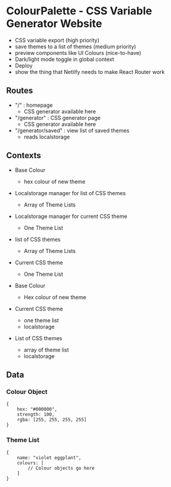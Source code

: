 # ColourPalette - CSS Variable Generator Website
- CSS variable export (high priority)
- save themes to a list of themes (medium priority)
- preview components like UI Colours (nice-to-have)
- Dark/light mode toggle in global context
- Deploy
- show the thing that Netlify needs to make React Router work

## Routes

- "/" : homepage
    - CSS generator available here
- "/generator" : CSS generator page
    - CSS generator available here
- "/generator/saved" : view list of saved themes
    - reads localstorage


## Contexts

- Base Colour 
    - hex colour of new theme
- Localstorage manager for list of CSS themes
    - Array of Theme Lists
- Localstorage manager for current CSS theme
    - One Theme List
- list of CSS themes
    - Array of Theme Lists
- Current CSS theme
    - One Theme List


- Base Colour
    - Hex colour of new theme
- Current CSS theme
    - one theme list
    - localstorage
- List of CSS themes
    - array of theme list
    - localstorage



## Data

### Colour Object

```JS
{
    hex: "#000000",
    strength: 100,
    rgba: [255, 255, 255, 255]
}
```

### Theme List 

```JS
{
    name: "violet eggplant",
    colours: [
        // Colour objects go here
    ]
}
```

